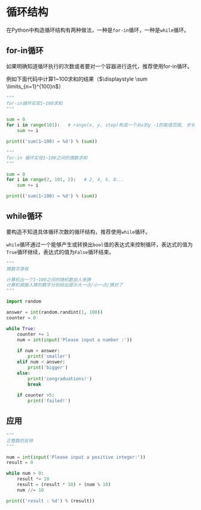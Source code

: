 # 循环结构

在Python中构造循环结构有两种做法，一种是`for-in`循环，一种是`while`循环。

## for-in循环

如果明确知道循环执行的次数或者要对一个容器进行迭代，推荐使用for-in循环。

例如下面代码中计算1~100求和的结果（$\displaystyle \sum \limits_{n=1}^{100}n$）


```python
"""
for-in循环实现1~100求和
"""

sum = 0
for i in range(101):   # range(x, y, step)构造一个从x到y -1的取值范围, 步长(增量)为step
    sum += i

print(('sum(1~100) = %d') % (sum))
```


```python
"""
for-in 循环实现1~100之间的偶数求和
"""

sum = 0
for i in range(2, 101, 2):   # 2, 4, 6, 8...
    sum += i

print(('sum(1~100) = %d') % (sum))
```

## while循环

要构造不知道具体循环次数的循环结构，推荐使用`while`循环。

`while`循环通过一个能够产生或转换出`bool`值的表达式来控制循环，表达式的值为`True`循环继续，表达式的值为`False`循环结束。


```python
"""
猜数字游戏

计算机出一个1~100之间的随机数由人来猜
计算机根据人猜的数字分别给出提示大一点/小一点/猜对了
"""

import random

answer = int(random.randint(1, 100))
counter = 0

while True:
    counter += 1
    num = int(input('Please input a number :'))
    
    if num > answer:
        print('smaller')
    elif num < answer:
        print('bigger')
    else:
        print('congraduations!')
        break
    
    if counter >5:
        print('failed!')
```

## 应用


```python
"""
正整数的反转
"""

num = int(input('Please input a positive integer:'))
result = 0

while num > 0:
    result *= 10
    result = (result * 10) + (num % 10)
    num //= 10

print(('result : %d') % (result))
```

